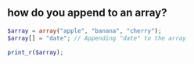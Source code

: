 ## how do you append to an array?
```php
$array = array("apple", "banana", "cherry");
$array[] = "date"; // Appending "date" to the array

print_r($array);
```
